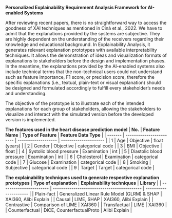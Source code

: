 **Personalized Explainability Requirement Analysis Framework for AI-enabled Systems**

After reviewing recent papers, there is no straightforward way to access the goodness of XAI techniques as mentioned in Cinà et al., 2022. We have to admit that the explanations provided by the systems are subjective. They are highly dependent on the understanding of the receivers regarding their knowledge and educational background. In Explainability Analysis, it generates relevant explanation prototypes with available interpretability techniques. It allows the demonstration of ideas and visualization formats of explanations to stakeholders before the design and implementation phases. In the meantime, the explanations provided by the AI-enabled systems also include technical terms that the non-technical users could not understand such as feature importance, F1 score, or precision score, therefore the specific explanations (i.e., textual, plain-text or visual explanation) should be designed and formulated accordingly to fulfill every stakeholder’s needs and understanding. 


The objective of the prototype is to illustrate each of the intended explanations for each group of stakeholders, allowing the stakeholders to visualize and interact with the simulated version before the developed version is implemented.

**The features used in the heart disease prediction model**
| **No.** | **Feature Name**         | **Type of Feature** | **Feature Data Type** |
| ------- | ------------------------ | ------------------- | --------------------- |
| 1       | Age                      | Objective           | float (years)         |
| 2       | Gender                   | Objective           | categorical code      |
| 3       | BMI                      | Objective           | float                 |
| 4       | Systolic blood pressure  | Examination         | int                   |
| 5       | Diastolic blood pressure | Examination         | int                   |
| 6       | Cholesterol              | Examination         | categorical code      |
| 7       | Glucose                  | Examination         | categorical code      |
| 8       | Smoking                  | Subjective          | categorical code      |
| 9       | Target                   | Target              | categorical code      |

 
**The explainability techniques used to generate respective explanation prototypes**
| **Type of explanation** | **Explainability techniques**               | **Library**           |
| ----------------------- | ------------------------------------------- | --------------------- |
| Plain-fact              | Generalized Linear Rule Model (GLRM) & SHAP | XAI360, Alibi Explain |
| Causal                  | LIME, SHAP                                  | XAI360, Alibi Explain |
| Contrastive             | Comparison of LIME                          | XAI360                |
| Transfactual            | LIME                                        | XAI360                |
| Counterfactual          | DiCE, CounterfactualProto                   | Alibi Explain         |
